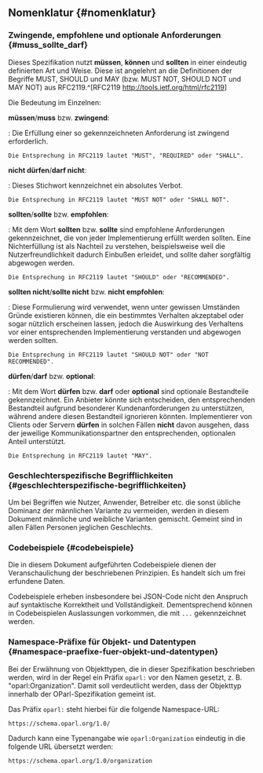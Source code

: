 ## Nomenklatur {#nomenklatur}

### Zwingende, empfohlene und optionale Anforderungen  {#muss_sollte_darf}

Dieses Spezifikation nutzt **müssen**, **können** und **sollten**
in einer eindeutig definierten Art und Weise. Diese ist angelehnt an die
Definitionen der Begriffe MUST, SHOULD und MAY (bzw. MUST NOT, SHOULD NOT und
MAY NOT) aus RFC2119.^[RFC2119 <http://tools.ietf.org/html/rfc2119>]

Die Bedeutung im Einzelnen:

**müssen**/**muss** bzw. **zwingend**:

:   Die Erfüllung einer so gekennzeichneten Anforderung ist zwingend erforderlich.

    Die Entsprechung in RFC2119 lautet "MUST", "REQUIRED" oder "SHALL".

**nicht dürfen**/**darf nicht**:

:   Dieses Stichwort kennzeichnet ein absolutes Verbot.

    Die Entsprechung in RFC2119 lautet "MUST NOT" oder "SHALL NOT".

**sollten**/**sollte** bzw. **empfohlen**:

:   Mit dem Wort **sollten** bzw. **sollte** sind empfohlene Anforderungen gekennzeichnet,
    die von jeder Implementierung erfüllt werden sollten. Eine Nichterfüllung
    ist als Nachteil zu verstehen, beispielsweise weil die Nutzerfreundlichkeit
    dadurch Einbußen erleidet, und sollte daher sorgfältig abgewogen werden.

    Die Entsprechung in RFC2119 lautet "SHOULD" oder "RECOMMENDED".

**sollten nicht**/**sollte nicht** bzw. **nicht empfohlen**:

:   Diese Formulierung wird verwendet, wenn unter gewissen Umständen Gründe
    existieren können, die ein bestimmtes Verhalten akzeptabel oder sogar
    nützlich erscheinen lassen, jedoch die Auswirkung des Verhaltens vor
    einer entsprechenden Implementierung verstanden und abgewogen werden
    sollten.

    Die Entsprechung in RFC2119 lautet "SHOULD NOT" oder "NOT RECOMMENDED".

**dürfen**/**darf** bzw. **optional**:

:   Mit dem Wort **dürfen** bzw. **darf** oder **optional** sind optionale Bestandteile
    gekennzeichnet. Ein Anbieter könnte sich entscheiden, den entsprechenden
    Bestandteil aufgrund besonderer Kundenanforderungen zu unterstützen,
    während andere diesen Bestandteil ignorieren könnten. Implementierer von
    Clients oder Servern **dürfen** in solchen Fällen **nicht** davon ausgehen, dass der
    jeweilige Kommunikationspartner den entsprechenden, optionalen Anteil
    unterstützt.

    Die Entsprechung in RFC2119 lautet "MAY".


### Geschlechterspezifische Begrifflichkeiten {#geschlechterspezifische-begrifflichkeiten}

Um bei Begriffen wie Nutzer, Anwender, Betreiber etc. die sonst übliche Dominanz
der männlichen Variante zu vermeiden, werden in diesem Dokument
männliche und weibliche Varianten gemischt. Gemeint sind in allen Fällen
Personen jeglichen Geschlechts.


### Codebeispiele {#codebeispiele}

Die in diesem Dokument aufgeführten Codebeispiele dienen der Veranschaulichung
der beschriebenen Prinzipien. Es handelt sich um frei erfundene Daten.

Codebeispiele erheben insbesondere bei JSON-Code nicht den Anspruch auf
syntaktische Korrektheit und Vollständigkeit. Dementsprechend können in
Codebeispielen Auslassungen vorkommen, die mit `...` gekennzeichnet werden.


### Namespace-Präfixe für Objekt- und Datentypen {#namespace-praefixe-fuer-objekt-und-datentypen}

Bei der Erwähnung von Objekttypen, die in dieser Spezifikation beschrieben
werden, wird in der Regel ein Präfix `oparl:` vor den Namen gesetzt, z. B.
"oparl:Organization". Damit soll verdeutlicht werden, dass der Objekttyp
innerhalb der OParl-Spezifikation gemeint ist.

Das Präfix `oparl:` steht hierbei für die folgende Namespace-URL:

    https://schema.oparl.org/1.0/

Dadurch kann eine Typenangabe wie `oparl:Organization` eindeutig in die
folgende URL übersetzt werden:

    https://schema.oparl.org/1.0/organization
